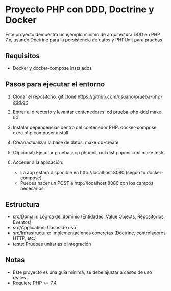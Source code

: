 # Proyecto PHP con DDD, Doctrine y Docker

Este proyecto demuestra un ejemplo mínimo de arquitectura DDD en PHP 7.x, usando Doctrine para la persistencia de datos y PHPUnit para pruebas.

## Requisitos
- Docker y docker-compose instalados

## Pasos para ejecutar el entorno

1. Clonar el repositorio:
   git clone https://github.com/usuario/prueba-php-ddd.git

2. Entrar al directorio y levantar contenedores:
   cd prueba-php-ddd
   make up

3. Instalar dependencias dentro del contenedor PHP:
   docker-compose exec php composer install

4. Crear/actualizar la base de datos:
   make db-create

5. (Opcional) Ejecutar pruebas:
   cp phpunit.xml.dist phpunit.xml
   make tests

6. Acceder a la aplicación:
   - La app estará disponible en http://localhost:8080 (según tu docker-compose)
   - Puedes hacer un POST a http://localhost:8080 con los campos necesarios.

## Estructura
- src/Domain: Lógica del dominio (Entidades, Value Objects, Repositorios, Eventos)
- src/Application: Casos de uso
- src/Infrastructure: Implementaciones concretas (Doctrine, controladores HTTP, etc.)
- tests: Pruebas unitarias e integración

## Notas
- Este proyecto es una guía mínima; se debe ajustar a casos de uso reales.
- Requiere PHP >= 7.4